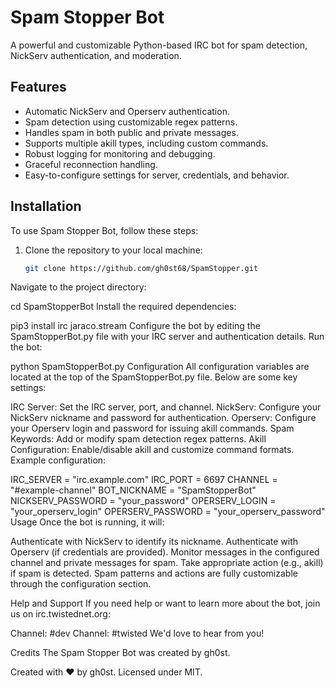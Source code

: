 # Spam Stopper Bot

A powerful and customizable Python-based IRC bot for spam detection, NickServ authentication, and moderation.

## Features

- Automatic NickServ and Operserv authentication.
- Spam detection using customizable regex patterns.
- Handles spam in both public and private messages.
- Supports multiple akill types, including custom commands.
- Robust logging for monitoring and debugging.
- Graceful reconnection handling.
- Easy-to-configure settings for server, credentials, and behavior.

## Installation

To use Spam Stopper Bot, follow these steps:

1. Clone the repository to your local machine:
   ```bash
   git clone https://github.com/gh0st68/SpamStopper.git
Navigate to the project directory:


cd SpamStopperBot
Install the required dependencies:


pip3 install irc jaraco.stream
Configure the bot by editing the SpamStopperBot.py file with your IRC server and authentication details.
Run the bot:

python SpamStopperBot.py
Configuration
All configuration variables are located at the top of the SpamStopperBot.py file. Below are some key settings:

IRC Server: Set the IRC server, port, and channel.
NickServ: Configure your NickServ nickname and password for authentication.
Operserv: Configure your Operserv login and password for issuing akill commands.
Spam Keywords: Add or modify spam detection regex patterns.
Akill Configuration: Enable/disable akill and customize command formats.
Example configuration:


IRC_SERVER = "irc.example.com"
IRC_PORT = 6697
CHANNEL = "#example-channel"
BOT_NICKNAME = "SpamStopperBot"
NICKSERV_PASSWORD = "your_password"
OPERSERV_LOGIN = "your_operserv_login"
OPERSERV_PASSWORD = "your_operserv_password"
Usage
Once the bot is running, it will:

Authenticate with NickServ to identify its nickname.
Authenticate with Operserv (if credentials are provided).
Monitor messages in the configured channel and private messages for spam.
Take appropriate action (e.g., akill) if spam is detected.
Spam patterns and actions are fully customizable through the configuration section.

Help and Support
If you need help or want to learn more about the bot, join us on irc.twistednet.org:

Channel: #dev
Channel: #twisted
We'd love to hear from you!

Credits
The Spam Stopper Bot was created by gh0st.

Created with ❤️ by gh0st. Licensed under MIT.


 



